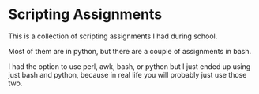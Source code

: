 # Scripting Assignments

This is a collection of scripting assignments I had during school.

Most of them are in python, but there are a couple of assignments in bash.

I had the option to use perl, awk, bash, or python but I just ended up using just bash and python,
because in real life you will probably just use those two.